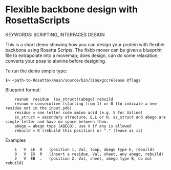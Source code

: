 Flexible backbone design with RosettaScripts
============================================

KEYWORDS: SCRIPTING_INTERFACES DESIGN

This is a short demo showing how you can design your protein with flexible backbone using Rosetta Scripts. The flxbb mover can be given a blueprint file to extrapolate into a movemap; does design, can do some relaxation; converts your pose to alanine before designing.

To run the demo simple type:

```
$> <path-to-Rosetta>/main/source/bin/linuxgccrelease @flags
```

Blueprint format:

        resnum  residue  (ss_struct)(abego) rebuild
        resnum = consecutive (starting from 1) or 0 (to indicate a new residue not in the input.pdb)
        residue = one letter code amino acid (e.g. V for Valine)
        ss_struct = secondary structure, E,L or H. ss_struct and abego are single-letter and have no space between them.
        abego = abego type (ABEGO), use X if any is allowed
        rebuild = R (rebuild this position) or "." (leave as is)
Examples

        1   V  LE  R   (position 1, Val, loop, abego type E, rebuild)
        0   V  EX  R   (insert a residue, Val, sheet, any abego, rebuild)
        2   V  EB  .   (position 2, Val, sheet, abego type B, do not rebuild)
